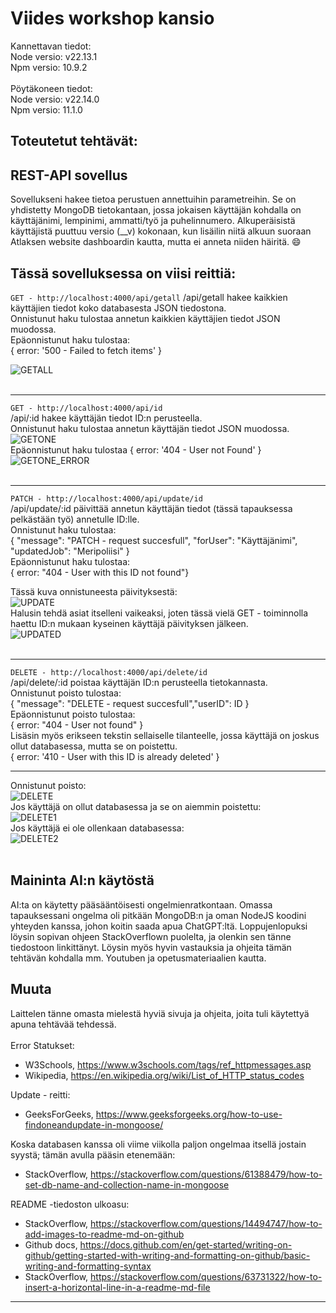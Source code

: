# Viides workshop kansio
Kannettavan tiedot:  
Node versio: v22.13.1  
Npm versio: 10.9.2 
<br><br> 
Pöytäkoneen tiedot:  
Node versio: v22.14.0  
Npm versio: 11.1.0
## Toteutetut tehtävät:

## REST-API sovellus
Sovellukseni hakee tietoa perustuen annettuihin parametreihin. Se on yhdistetty MongoDB tietokantaan, jossa jokaisen käyttäjän kohdalla on käyttäjänimi, lempinimi, ammatti/työ ja puhelinnumero. Alkuperäisistä käyttäjistä puuttuu versio (__v) kokonaan, kun lisäilin niitä alkuun suoraan Atlaksen website dashboardin kautta, mutta ei anneta niiden häiritä. 😄
<br>
## Tässä sovelluksessa on viisi reittiä: 
  
```GET - http://localhost:4000/api/getall```
/api/getall hakee kaikkien käyttäjien tiedot koko databasesta JSON tiedostona.  
Onnistunut haku tulostaa annetun kaikkien käyttäjien tiedot JSON muodossa.  
Epäonnistunut haku tulostaa:  
{ error: '500 - Failed to fetch items' }  

![GETALL](/WS05/screenshots/getall.png)  
<br> 
- - -
```GET - http://localhost:4000/api/id```   
/api/:id hakee käyttäjän tiedot ID:n perusteella.    
Onnistunut haku tulostaa annetun käyttäjän tiedot JSON muodossa.   
![GETONE](/WS05/screenshots/getone.png)  
Epäonnistunut haku tulostaa { error: '404 - User not Found' }  
![GETONE_ERROR](/WS05/screenshots/errorget.png)  
<br>  
- - -
```PATCH - http://localhost:4000/api/update/id```  
/api/update/:id päivittää annetun käyttäjän tiedot (tässä tapauksessa pelkästään työ) annetulle ID:lle.  
Onnistunut haku tulostaa:  
{ "message": "PATCH - request succesfull",  "forUser": "Käyttäjänimi", "updatedJob": "Meripoliisi" }  
Epäonnistunut haku tulostaa:  
{ error: "404 - User with this ID not found"}

Tässä kuva onnistuneesta päivityksestä:  
![UPDATE](/WS05/screenshots/update.png)  
Halusin tehdä asiat itselleni vaikeaksi, joten tässä vielä GET - toiminnolla haettu ID:n mukaan kyseinen käyttäjä päivityksen jälkeen.  
![UPDATED](/WS05/screenshots/getone_updated.png)  
<br> 
- - -

```DELETE - http://localhost:4000/api/delete/id```  
/api/delete/:id poistaa käyttäjän ID:n perusteella tietokannasta.    
Onnistunut poisto tulostaa:  
{ "message": "DELETE - request succesfull","userID": ID }  
Epäonnistunut poisto tulostaa:  
{ error: "404 - User not found" }  
Lisäsin myös erikseen tekstin sellaiselle tilanteelle, jossa käyttäjä on joskus ollut databasessa, mutta se on poistettu.  
{ error: '410 - User with this ID is already deleted' }
- - -
Onnistunut poisto:  
![DELETE](/WS05/screenshots/deletedUser.png)  
Jos käyttäjä on ollut databasessa ja se on aiemmin poistettu:  
![DELETE1](/WS05/screenshots/alreadydeletedUser.png)  
Jos käyttäjä ei ole ollenkaan databasessa:  
![DELETE2](/WS05/screenshots/notfounddeleted.png)  
<br> 
## Maininta AI:n käytöstä
AI:ta on käytetty pääsääntöisesti ongelmienratkontaan. Omassa tapauksessani ongelma oli pitkään MongoDB:n ja oman NodeJS koodini yhteyden kanssa, johon koitin saada apua ChatGPT:ltä. Loppujenlopuksi löysin sopivan ohjeen StackOverflown puolelta, ja olenkin sen tänne tiedostoon linkittänyt. Löysin myös hyvin vastauksia ja ohjeita tämän tehtävän kohdalla mm. Youtuben ja opetusmateriaalien kautta.
## Muuta
Laittelen tänne omasta mielestä hyviä sivuja ja ohjeita, joita tuli käytettyä apuna tehtävää tehdessä. 
<br><br>
Error Statukset:
- W3Schools, https://www.w3schools.com/tags/ref_httpmessages.asp   
- Wikipedia, https://en.wikipedia.org/wiki/List_of_HTTP_status_codes

Update - reitti:
- GeeksForGeeks, https://www.geeksforgeeks.org/how-to-use-findoneandupdate-in-mongoose/  

Koska databasen kanssa oli viime viikolla paljon ongelmaa itsellä jostain syystä; tämän avulla pääsin etenemään:
- StackOverflow, https://stackoverflow.com/questions/61388479/how-to-set-db-name-and-collection-name-in-mongoose 

README -tiedoston ulkoasu:
- StackOverflow, https://stackoverflow.com/questions/14494747/how-to-add-images-to-readme-md-on-github
- Github docs, https://docs.github.com/en/get-started/writing-on-github/getting-started-with-writing-and-formatting-on-github/basic-writing-and-formatting-syntax
- StackOverflow, https://stackoverflow.com/questions/63731322/how-to-insert-a-horizontal-line-in-a-readme-md-file 

- - -